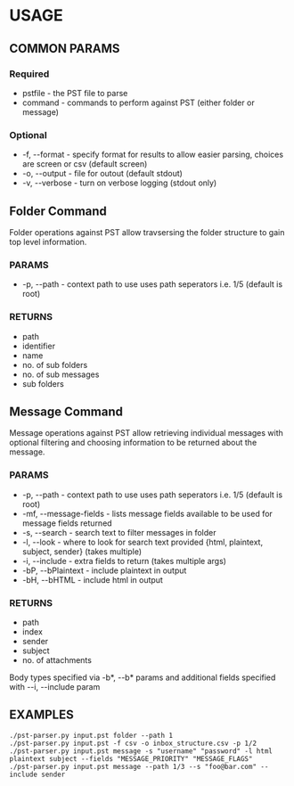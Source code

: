 # USAGE

## COMMON PARAMS

### Required

* pstfile - the PST file to parse
* command - commands to perform against PST (either folder or message)

### Optional

* -f, --format - specify format for results to allow easier parsing, choices are screen or csv (default screen)
* -o, --output - file for outout (default stdout)
* -v, --verbose - turn on verbose logging (stdout only)

## Folder Command

Folder operations against PST allow travsersing the folder structure to gain top level information.

### PARAMS

* -p, --path - context path to use uses path seperators i.e. 1/5 (default is root)

### RETURNS

* path
* identifier
* name
* no. of sub folders
* no. of sub messages
* sub folders

## Message Command

Message operations against PST allow retrieving individual messages with optional filtering and choosing information to be returned about the message.

### PARAMS

* -p, --path - context path to use uses path seperators i.e. 1/5 (default is root)
* -mf, --message-fields - lists message fields available to be used for message fields returned
* -s, --search - search text to filter messages in folder
* -l, --look - where to look for search text provided {html, plaintext, subject, sender} (takes multiple)
* -i, --include - extra fields to return (takes multiple args)
* -bP, --bPlaintext - include plaintext in output
* -bH, --bHTML - include html in output

### RETURNS

* path
* index
* sender
* subject
* no. of attachments

Body types specified via -b*, --b* params and additional fields specified with --i, --include param

## EXAMPLES

    ./pst-parser.py input.pst folder --path 1
    ./pst-parser.py input.pst -f csv -o inbox_structure.csv -p 1/2
    ./pst-parser.py input.pst message -s "username" "password" -l html plaintext subject --fields "MESSAGE_PRIORITY" "MESSAGE_FLAGS"
    ./pst-parser.py input.pst message --path 1/3 --s "foo@bar.com" --include sender
    
